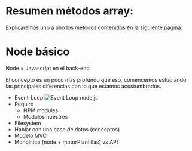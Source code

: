 # Resumen métodos array:

Explicaremos uno a uno los metodos contenidos en la siguiente [página:](https://developer.mozilla.org/es/docs/Web/JavaScript/Referencia/Objetos_globales/Array/includes)


# Node básico

Node = Javascript en el back-end.

El concepto es un poco mas profundo que eso, comencemos estudiando las principales diferencias con lo que estamos acostumbrados.

- Event-Loop
![Event Loop node.js](https://softwareengineeringdaily.com/wp-content/uploads/2015/07/event-loop.jpg)
- Require
	- NPM modules
	- Modulos nuestros
- Filesystem
- Hablar con una base de datos (conceptos)
- Modelo MVC
- Monolitico (node + motorPlantillas) vs API
